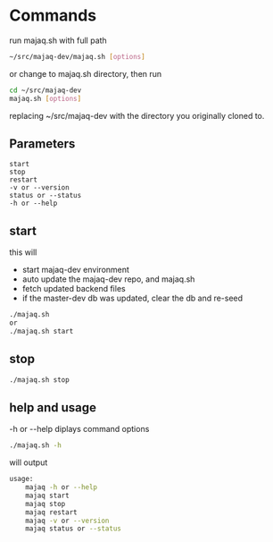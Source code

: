 
# Commands

run majaq.sh with full path 
``` bash
~/src/majaq-dev/majaq.sh [options]
```
or change to majaq.sh directory, then run
``` bash
cd ~/src/majaq-dev
majaq.sh [options]
```
replacing ~/src/majaq-dev with the directory you originally cloned to.

## Parameters

``` 
start
stop
restart
-v or --version
status or --status
-h or --help
```

## start
this will 
+ start majaq-dev environment
+ auto update the majaq-dev repo, and majaq.sh
+ fetch updated backend files
+ if the master-dev db was updated, clear the db and re-seed
  
``` bash
./majaq.sh
or
./majaq.sh start
```

## stop

``` bash
./majaq.sh stop
```

## help and usage
-h or --help diplays command options
``` bash
./majaq.sh -h
```
will output
``` bash
usage: 
    majaq -h or --help
    majaq start
    majaq stop
    majaq restart
    majaq -v or --version
    majaq status or --status
```
